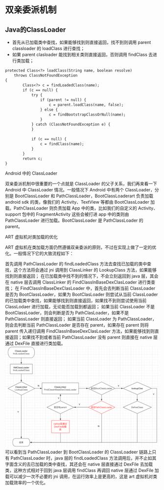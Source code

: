 
# 双亲委派机制
## Java的ClassLoader

* 首先从已加载类中查找，如果能够找到则直接返回，找不到则调用 parent classloader 的 loadClass 进行查找；
* 如果 parent clasloader 能找到相关类则直接返回，否则调用 findClass 去进行类加载；

```
protected Class<?> loadClass(String name, boolean resolve)
    throws ClassNotFoundException
{
        Class<?> c = findLoadedClass(name);
        if (c == null) {
            try {
                if (parent != null) {
                    c = parent.loadClass(name, false);
                } else {
                    c = findBootstrapClassOrNull(name);
                }
            } catch (ClassNotFoundException e) {
            }

            if (c == null) {
                c = findClass(name);
            }
        }
        return c;
}
```
Android 中的 ClassLoader

双亲委派机制中很重要的一个点就是 ClassLoader 的父子关系，我们再来看一下 Android 中 ClassLoader 情况。一般情况下 Android 中有两个 ClassLoader，分别是 BootClassLoader 和 PathClassLoader，BootClassLoaderart 负责加载 android sdk 的类，像我们的 Activity、TextView 等都由 BootClassLoader 加载。PathClassLoader 则负责加载 App 中的类，比如我们的自定义的 Activity、support 包中的 FragmentActivity 这些会被打进 app 中的类则由 PathClassLoader 进行加载。BootClassLoader 是 PathClassLoader 的 parent。

ART 虚拟机对类加载的优化

ART 虚拟机在类加载方面仍然遵循双亲委派的原则，不过在实现上做了一定的优化。一般情况下它的大致流程如下：

首先调用 PathClassLoader 的 findLoadedClass 方法去查找已加载的类中查找，这个方法将会通过 jni 调用到 ClassLinker 的 LookupClass 方法，如果能够找到则直接返回；
在已加载类中找不到的情况下，不会立刻返回到 java 层，其会在 native 层去调用 ClassLinker 的 FindClassInBaseDexClasLoader 进行类查找；
在 FindClassInBaseDexClasLoader 中，首先会去判断当前 ClassLoader 是否为 BootClassLoader，如果为 BootClasLoader 则尝试从当前 ClassLoader 的已加载类中查找，如果能够找到则直接返回，如果找不到则尝试使用当前 ClassLodaer 进行加载，无论能否加载到都返回；
如果当前 ClassLoader 不是 BootClassLoader，则会判断是否为 PathClasLoader，如果不是 PathClassLoader 则直接返回；
如果当前 ClassLoader 为 PathClassLoader，则会去判断当前 PathClassLoader 是否存在 parent，如果存在 parent 则将 parent 传入递归调用 FindClassInBaseDexClasLoader 方法，如果能够找到则直接返回；如果找不到或者当前 PathClassLoader 没有 parent 则直接在 native 层通过 DexFile 直接进行类加载。
![](./1.png)
可以看到当 PathClassLoader 到 BootClassLoader 的 ClassLoadeer 链路上只有 PathClassLoader 时，java 层的 findLoadedClass 方法调用后，并不止如其字面含义的去已加载的类中查找，其还会在 native 层直接通过 DexFile 去加载类，这种方式相对于回到 java 层调用 findClass 再调回 native 层通过 DexFile 加载可以减少一次不必要的 jni 调用，在运行效率上是更高的，这是 art 虚拟机对类加载效率的一个优化。